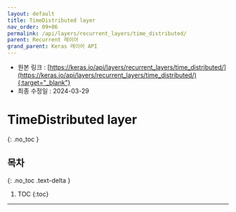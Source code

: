 ```yaml
---
layout: default
title: TimeDistributed layer
nav_order: 09+06
permalink: /api/layers/recurrent_layers/time_distributed/
parent: Recurrent 레이어
grand_parent: Keras 레이어 API
---
```


* 원본 링크 : [https://keras.io/api/layers/recurrent_layers/time_distributed/](https://keras.io/api/layers/recurrent_layers/time_distributed/){:target="_blank"}
* 최종 수정일 : 2024-03-29

# TimeDistributed layer
{: .no_toc }

## 목차
{: .no_toc .text-delta }

1. TOC
{:toc}

---
